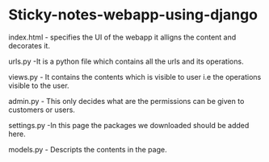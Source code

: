 # Sticky-notes-webapp-using-django

index.html  - specifies the UI of the webapp it alligns the content and decorates it.

urls.py -It is a python file which contains all the urls and its operations.

views.py - It contains the contents which is visible to user i.e the operations visible to the user.

admin.py - This only decides what are the permissions can be given to customers or users.

settings.py -In this page the packages we downloaded should be added here.

models.py - Descripts the contents in the page.





